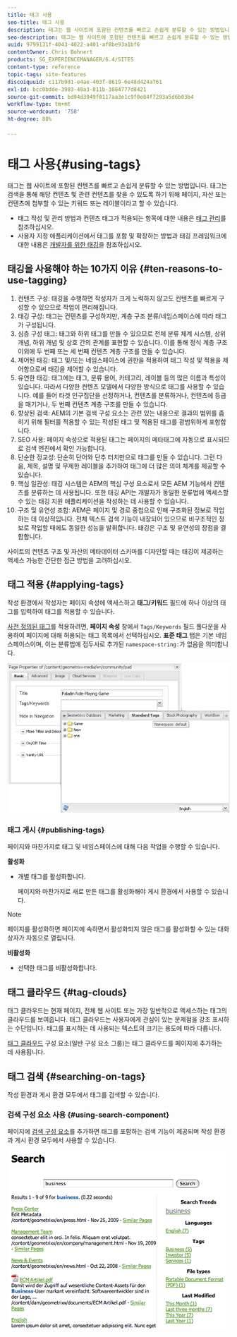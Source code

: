 ```yaml
---
title: 태그 사용
seo-title: 태그 사용
description: 태그는 웹 사이트에 포함된 컨텐츠를 빠르고 손쉽게 분류할 수 있는 방법입니다. 태그는 검색을 통해 해당 컨텐츠 및 관련 컨텐츠를 찾을 수 있도록 하기 위해 페이지, 자산 또는 컨텐츠에 첨부할 수 있는 키워드 또는 레이블이라고 할 수 있습니다.
seo-description: 태그는 웹 사이트에 포함된 컨텐츠를 빠르고 손쉽게 분류할 수 있는 방법입니다. 태그는 검색을 통해 해당 컨텐츠 및 관련 컨텐츠를 찾을 수 있도록 하기 위해 페이지, 자산 또는 컨텐츠에 첨부할 수 있는 키워드 또는 레이블이라고 할 수 있습니다.
uuid: 9799131f-4043-4022-a401-af8be93a1bf6
contentOwner: Chris Bohnert
products: SG_EXPERIENCEMANAGER/6.4/SITES
content-type: reference
topic-tags: site-features
discoiquuid: c117b9d1-e4ae-403f-8619-6e48d424a761
exl-id: bcc0bdde-3983-48a3-811b-3804777d8421
source-git-commit: bd94d3949f0117aa3e1c9f0e84f7293a5d6b03b4
workflow-type: tm+mt
source-wordcount: '758'
ht-degree: 88%

---
```


# 태그 사용{#using-tags}

태그는 웹 사이트에 포함된 컨텐츠를 빠르고 손쉽게 분류할 수 있는 방법입니다. 태그는 검색을 통해 해당 컨텐츠 및 관련 컨텐츠를 찾을 수 있도록 하기 위해 페이지, 자산 또는 컨텐츠에 첨부할 수 있는 키워드 또는 레이블이라고 할 수 있습니다.

* 태그 작성 및 관리 방법과 컨텐츠 태그가 적용되는 항목에 대한 내용은 [태그 관리](/help/sites-administering/tags.md)를 참조하십시오.
* 사용자 지정 애플리케이션에서 태그를 포함 및 확장하는 방법과 태깅 프레임워크에 대한 내용은 [개발자를 위한 태깅](/help/sites-developing/tags.md)을 참조하십시오.

## 태깅을 사용해야 하는 10가지 이유 {#ten-reasons-to-use-tagging}

1. 컨텐츠 구성: 태깅을 수행하면 작성자가 크게 노력하지 않고도 컨텐츠를 빠르게 구성할 수 있으므로 작업이 편리해집니다.
1. 태깅 구성: 태그는 컨텐츠를 구성하지만, 계층 구조 분류/네임스페이스에 따라 태그가 구성됩니다.
1. 심층 구성 태그: 태그와 하위 태그를 만들 수 있으므로 전체 분류 체계 시스템, 상위 개념, 하위 개념 및 상호 간의 관계를 표현할 수 있습니다. 이를 통해 정식 계층 구조 이외에 두 번째 또는 세 번째 컨텐츠 계층 구조를 만들 수 있습니다.
1. 제어된 태깅: 태그 및/또는 네임스페이스에 권한을 적용하여 태그 작성 및 적용을 제어함으로써 태깅을 제어할 수 있습니다.
1. 유연한 태깅: 태그에는 태그, 분류 용어, 카테고리, 레이블 등의 많은 이름과 특성이 있습니다. 따라서 다양한 컨텐츠 모델에서 다양한 방식으로 태그를 사용할 수 있습니다. 예를 들어 타겟 인구집단을 선정하거나, 컨텐츠를 분류하거나, 컨텐츠에 등급을 매기거나, 두 번째 컨텐츠 계층 구조를 만들 수 있습니다.
1. 향상된 검색: AEM의 기본 검색 구성 요소는 관련 있는 내용으로 결과의 범위를 좁히기 위해 필터를 적용할 수 있는 작성된 태그 및 적용된 태그를 광범위하게 포함합니다.
1. SEO 사용: 페이지 속성으로 적용된 태그는 페이지의 메타태그에 자동으로 표시되므로 검색 엔진에서 확인 가능합니다.
1. 단순한 정교성: 단순히 단어와 단추 터치만으로 태그를 만들 수 있습니다. 그런 다음, 제목, 설명 및 무제한 레이블을 추가하여 태그에 더 많은 의미 체계를 제공할 수 있습니다.
1. 핵심 일관성: 태깅 시스템은 AEM의 핵심 구성 요소로서 모든 AEM 기능에서 컨텐츠를 분류하는 데 사용됩니다. 또한 태깅 API는 개발자가 동일한 분류법에 액세스할 수 있는 태깅 지원 애플리케이션을 작성하는 데 사용할 수 있습니다.
1. 구조 및 유연성 조합: AEM은 페이지 및 경로 중첩으로 인해 구조화된 정보로 작업하는 데 이상적입니다. 전체 텍스트 검색 기능이 내장되어 있으므로 비구조적인 정보로 작업할 때에도 동일한 성능을 발휘합니다. 태깅은 구조 및 유연성의 장점을 결합합니다.

사이트의 컨텐츠 구조 및 자산의 메타데이터 스키마를 디자인할 때는 태깅이 제공하는 액세스 가능한 간단한 접근 방법을 고려하십시오.

## 태그 적용 {#applying-tags}

작성 환경에서 작성자는 페이지 속성에 액세스하고 **태그/키워드** 필드에 하나 이상의 태그를 입력하여 태그를 적용할 수 있습니다.

[사전 정의된 태그](/help/sites-administering/tags.md)를 적용하려면, **페이지 속성** 창에서 `Tags/Keywords` 필드 풀다운을 사용하여 페이지에 대해 허용되는 태그 목록에서 선택하십시오. **표준 태그** 탭은 기본 네임스페이스이며, 이는 분류법에 접두사로 추가된 `namespace-string:`가 없음을 의미합니다.

![chlimage_1-2](assets/chlimage_1-2.png)

### 태그 게시 {#publishing-tags}

페이지와 마찬가지로 태그 및 네임스페이스에 대해 다음 작업을 수행할 수 있습니다.

**활성화**

* 개별 태그를 활성화합니다.

   페이지와 마찬가지로 새로 만든 태그를 활성화해야 게시 환경에서 사용할 수 있습니다.

>[!NOTE]
>
>페이지를 활성화하면 페이지에 속하면서 활성화되지 않은 태그를 활성화할 수 있는 대화 상자가 자동으로 열립니다.

**비활성화**

* 선택한 태그를 비활성화합니다.

## 태그 클라우드 {#tag-clouds}

태그 클라우드는 현재 페이지, 전체 웹 사이트 또는 가장 일반적으로 액세스하는 태그의 클라우드를 보여줍니다. 태그 클라우드는 사용자에게 관심이 있는 문제점을 강조 표시하는 수단입니다. 태그를 표시하는 데 사용되는 텍스트의 크기는 용도에 따라 다릅니다.

[태그 클라우드](/help/sites-classic-ui-authoring/classic-page-author-edit-mode.md#tag-cloud) 구성 요소(일반 구성 요소 그룹)는 태그 클라우드를 페이지에 추가하는 데 사용됩니다.

## 태그 검색  {#searching-on-tags}

작성 환경과 게시 환경 모두에서 태그를 검색할 수 있습니다.

### 검색 구성 요소 사용  {#using-search-component}

페이지에 [검색 구성 요소](/help/sites-classic-ui-authoring/classic-page-author-edit-mode.md#search)를 추가하면 태그를 포함하는 검색 기능이 제공되며 작성 환경과 게시 환경 모두에서 사용할 수 있습니다.

![chlimage_1-3](assets/chlimage_1-3.png)
